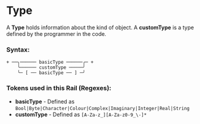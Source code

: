
# Type

A **Type** holds information about the kind of object.
A **customType** is a type defined by the programmer in the code.

### Syntax:

    + ──╮────── basicType ──────╭─ +
        ╰────── customType ─────╯
        ╰─ [ ── basicType ── ] ─╯

### Tokens used in this Rail (Regexes):

- **basicType** - Defined as `Bool|Byte|Character|Colour|Complex|Imaginary|Integer|Real|String`
- **customType** - Defined as `[A-Za-z_][A-Za-z0-9_\-]*`
